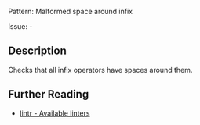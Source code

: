 Pattern: Malformed space around infix

Issue: -

## Description

Checks that all infix operators have spaces around them.

## Further Reading

* [lintr - Available linters](https://lintr.r-lib.org/reference/index.html)
